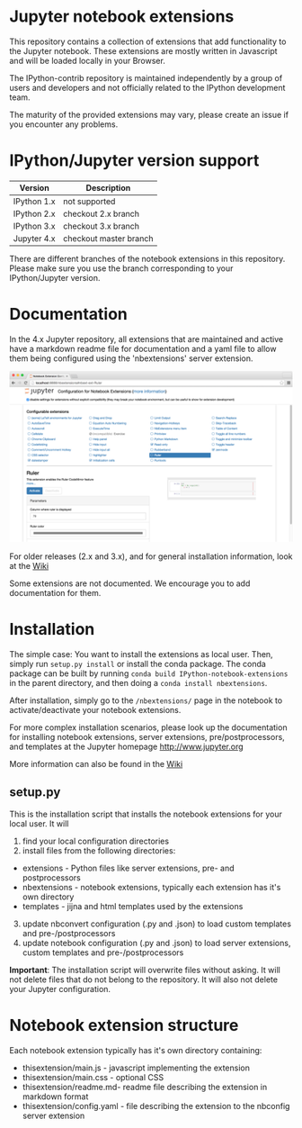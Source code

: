 Jupyter notebook extensions
===========================

This repository contains a collection of extensions that add functionality to the Jupyter notebook.
These extensions are mostly written in Javascript and will be loaded locally in your Browser.

The IPython-contrib repository is maintained independently by a group of users and developers and not officially related
 to the IPython development team.

The maturity of the provided extensions may vary, please create an issue if you encounter any problems.


IPython/Jupyter version support
===============================

| Version     | Description            |
|-------------|------------------------|
| IPython 1.x | not supported          |
| IPython 2.x | checkout 2.x branch    |
| IPython 3.x | checkout 3.x branch    |
| Jupyter 4.x | checkout master branch |

There are different branches of the notebook extensions in this repository.
Please make sure you use the branch corresponding to your IPython/Jupyter version.


Documentation
=============

In the 4.x Jupyter repository, all extensions that are maintained and active have a markdown readme file for 
documentation and a yaml file to allow them being configured using the 'nbextensions' server extension.

![Extensions](nbextensions/config/icon.png)

For older releases (2.x and 3.x), and for general installation information, look at the [Wiki](https://github.com/ipython-contrib/IPython-notebook-extensions/wiki)

Some extensions are not documented. We encourage you to add documentation for them.


Installation
============

The simple case: You want to install the extensions as local user. Then, simply run `setup.py install` or install
the conda package. The conda package can be built by running `conda build IPython-notebook-extensions` in the parent
directory, and then doing a `conda install nbextensions`.

After installation, simply go to the `/nbextensions/` page in the notebook to activate/deactivate  your notebook extensions.

For more complex installation scenarios, please look up the documentation for installing notebook extensions, 
server extensions, pre/postprocessors, and templates at the Jupyter homepage http://www.jupyter.org

More information can also be found in the [Wiki](https://github.com/ipython-contrib/IPython-notebook-extensions/wiki)


setup.py
--------

This is the installation script that installs the notebook extensions for your local user.
It will
 1. find your local configuration directories
 2. install files from the following directories:
   * extensions - Python files like server extensions, pre- and postprocessors
   * nbextensions - notebook extensions, typically each extension has it's own directory
   * templates - jijna and html templates used by the extensions
 3. update nbconvert configuration (.py and .json) to load custom templates and pre-/postprocessors  
 4. update notebook configuration (.py and .json) to load server extensions, custom templates and pre-/postprocessors

**Important**: The installation script will overwrite files without asking. It will not delete files that do not belong
 to the repository. It will also not delete your Jupyter configuration.


Notebook extension structure
============================

Each notebook extension typically has it's own directory containing:
 * thisextension/main.js - javascript implementing the extension
 * thisextension/main.css - optional CSS
 * thisextension/readme.md- readme file describing the extension in markdown format
 * thisextension/config.yaml - file describing the extension to the nbconfig server extension

